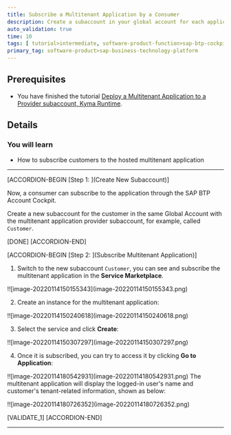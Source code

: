 ```yaml
---
title: Subscribe a Multitenant Application by a Consumer
description: Create a subaccount in your global account for each application consumer, subscribe each consumer subaccount to the hosted multitenant application deployed in the provider account.
auto_validation: true
time: 10
tags: [ tutorial>intermediate, software-product-function>sap-btp-cockpit]
primary_tag: software-product>sap-business-technology-platform
---
```


## Prerequisites
- You have finished the tutorial [Deploy a Multitenant Application to a Provider subaccount, Kyma Runtime](deploy-multitenant-app-kyma).

## Details
### You will learn
- How to subscribe customers to the hosted multitenant application


---

[ACCORDION-BEGIN [Step 1: ](Create New Subaccount)]

Now, a consumer can subscribe to the application through the SAP BTP Account Cockpit.

Create a new subaccount for the customer in the same Global Account with the multitenant application provider subaccount, for example, called `Customer`.

[DONE]
[ACCORDION-END]

[ACCORDION-BEGIN [Step 2: ](Subscribe Multitenant Application)]

1. Switch to the new subaccount `Customer`, you can see and subscribe the multitenant application in the **Service Marketplace**.
<p> </p>
!![image-20220114150155343](image-20220114150155343.png)

2. Create an instance for the multitenant application:
<p> </p>
!![image-20220114150240618](image-20220114150240618.png)

3. Select the service and click **Create**:
<p> </p>
!![image-20220114150307297](image-20220114150307297.png)

4. Once it is subscribed, you can try to access it by clicking **Go to Application**:
<p> </p>
!![image-20220114180542931](image-20220114180542931.png)
    The multitenant application will display the logged-in user's name and customer's tenant-related information, shown as below:
<p> </p>
!![image-20220114180726352](image-20220114180726352.png)



[VALIDATE_1]
[ACCORDION-END]


---
